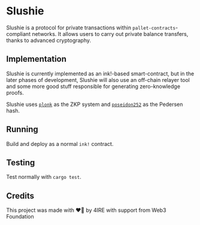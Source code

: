 # Slushie

Slushie is a protocol for private transactions within `pallet-contracts`-compliant networks. It allows users to carry out private balance transfers,
thanks to advanced cryptography.

## Implementation

Slushie is currently implemented as an ink!-based smart-contract, but in the later phases of development, Slushie will also use an off-chain relayer tool
and some more good stuff responsible for generating zero-knowledge proofs.

Slushie uses [`plonk`](https://github.com/dusk-network/plonk) as the ZKP system and [`poseidon252`](https://github.com/dusk-network/Poseidon252) as the
Pedersen hash.

## Running

Build and deploy as a normal `ink!` contract.

## Testing

Test normally with `cargo test`.

## Credits

This project was made with :heart_on_fire: by 4IRE with support from Web3 Foundation
